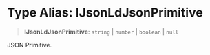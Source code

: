 # Type Alias: IJsonLdJsonPrimitive

> **IJsonLdJsonPrimitive**: `string` \| `number` \| `boolean` \| `null`

JSON Primitive.
